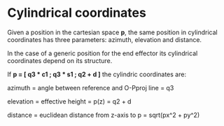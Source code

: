 # Cylindrical coordinates

Given a position in the cartesian space **p**, the same position in cylindrical coordinates has three parameters: azimuth, elevation and distance.

In the case of a generic position for the end effector its cylindrical coordinates depend on its structure. 

If **p = [ q3 * c1 ; q3 * s1 ; q2 + d ]** the cylindric coordinates are:

azimuth = angle between reference and O-Pproj line = q3

elevation = effective height = p(z) = q2 + d

distance = euclidean distance from z-axis to p = sqrt(px^2 + py^2)
